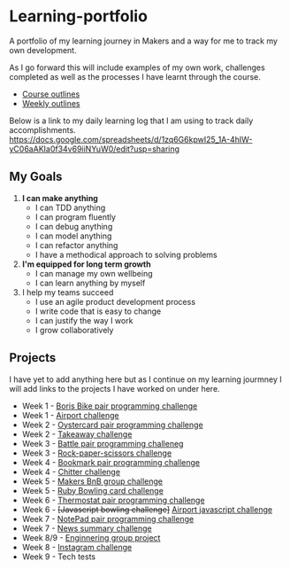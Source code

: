 # Learning-portfolio
A portfolio of my learning journey in Makers and a way for me to track my own development. 


As I go forward this will include examples of my own work, challenges completed as well as the processes I have learnt through the course. 

* [Course outlines](https://github.com/makersacademy/course/blob/master/course_outline.md)
* [Weekly outlines](https://github.com/makersacademy/course/blob/master/week_outlines.md)

Below is a link to my daily learning log that I am using to track daily accomplishments. 
https://docs.google.com/spreadsheets/d/1zq6G6kpwI25_1A-4hIW-yC06aAKIa0f34v69iiNYuW0/edit?usp=sharing


## **My Goals** 

1. **I can make anything**
    * I can TDD anything 
    * I can program fluently
    * I can debug anything 
    * I can model anything 
    * I can refactor anything 
    * I have a methodical approach to solving problems 
2. **I'm equipped for long term growth**
    * I can manage my own wellbeing 
    * I can learn anything by myself 
3. I help my teams succeed
    * I use an agile product development process
    * I write code that is easy to change 
    * I can justify the way I work 
    * I grow collaboratively 
    
    
## **Projects** 
I have yet to add anything here but as I continue on my learning jourmney I will add links to the projects I have worked on under here. 

* Week 1 - [Boris Bike pair programming challenge](https://github.com/RTurney/boris-bikes)
* Week 1 - [Airport challenge](https://github.com/RTurney/airport_challenge)
* Week 2 - [Oystercard pair programming challenge](https://github.com/RTurney/oystercard)
* Week 2 - [Takeaway challenge](https://github.com/RTurney/takeaway-challenge)
* Week 3 - [Battle pair programming challeneg](https://github.com/RTurney/the-battle)
* Week 3 - [Rock-paper-scissors challenge](https://github.com/RTurney/rps-challenge)
* Week 4 - [Bookmark pair programming challenge](https://github.com/RTurney/bookmark_manager-1)
* Week 4 - [Chitter challenge](https://github.com/RTurney/chitter-challenge)
* Week 5 - [Makers BnB group challenge](https://github.com/JoshSinyor/makersbnb)
* Week 5 - [Ruby Bowling card challenge](https://github.com/RTurney/bowling-challenge-ruby)
* Week 6 - [Thermostat pair programming challenge](https://github.com/RTurney/Thermostat)
* Week 6 - ~~[Javascript bowling challenge]~~ [Airport javascript challenge](https://github.com/RTurney/airport_challenge_js)
* Week 7 - [NotePad pair programming challenge](https://github.com/PetarSimonovic/noteApp)
* Week 7 - [News summary challenge](https://github.com/RTurney/news-summary-challenge)
* Week 8/9 - [Enginnering group project](https://github.com/jshields123/acebook--Pipeface-)
* Week 8 - [Instagram challenge](https://github.com/RTurney/instagram-challenge)
* Week 9 - Tech tests




